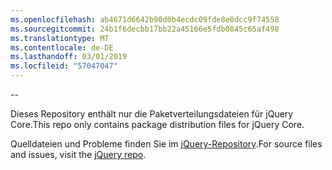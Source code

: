 ```yaml
---
ms.openlocfilehash: ab4671d6642b90d0b4ecdc09fde8e0dcc9f74558
ms.sourcegitcommit: 24b1f6decbb17bb22a45166e5fdb0845c65af498
ms.translationtype: MT
ms.contentlocale: de-DE
ms.lasthandoff: 03/01/2019
ms.locfileid: "57047047"
---
```

--

<span data-ttu-id="2d593-101">Dieses Repository enthält nur die Paketverteilungsdateien für jQuery Core.</span><span class="sxs-lookup"><span data-stu-id="2d593-101">This repo only contains package distribution files for jQuery Core.</span></span>

<span data-ttu-id="2d593-102">Quelldateien und Probleme finden Sie im [jQuery-Repository](https://github.com/jquery/jquery).</span><span class="sxs-lookup"><span data-stu-id="2d593-102">For source files and issues, visit the [jQuery repo](https://github.com/jquery/jquery).</span></span>
